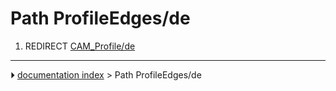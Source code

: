 # Path ProfileEdges/de
1.  REDIRECT [CAM_Profile/de](CAM_Profile/de.md)



---
⏵ [documentation index](../README.md) > Path ProfileEdges/de
